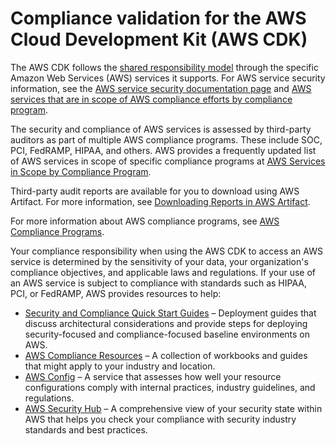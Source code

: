 # Compliance validation for the AWS Cloud Development Kit (AWS CDK)<a name="compliance-validation"></a>

The AWS CDK follows the [shared responsibility model](https://aws.amazon.com/compliance/shared-responsibility-model/) through the specific Amazon Web Services (AWS) services it supports. For AWS service security information, see the [AWS service security documentation page](https://docs.aws.amazon.com/security/?id=docs_gateway#aws-security) and [AWS services that are in scope of AWS compliance efforts by compliance program](https://aws.amazon.com/compliance/services-in-scope/).

The security and compliance of AWS services is assessed by third-party auditors as part of multiple AWS compliance programs. These include SOC, PCI, FedRAMP, HIPAA, and others. AWS provides a frequently updated list of AWS services in scope of specific compliance programs at [AWS Services in Scope by Compliance Program](https://aws.amazon.com/compliance/services-in-scope/).

Third-party audit reports are available for you to download using AWS Artifact. For more information, see [Downloading Reports in AWS Artifact](https://docs.aws.amazon.com/artifact/latest/ug/downloading-documents.html).

For more information about AWS compliance programs, see [AWS Compliance Programs](https://aws.amazon.com/compliance/programs/).

Your compliance responsibility when using the AWS CDK to access an AWS service is determined by the sensitivity of your data, your organization's compliance objectives, and applicable laws and regulations. If your use of an AWS service is subject to compliance with standards such as HIPAA, PCI, or FedRAMP, AWS provides resources to help:
+ [Security and Compliance Quick Start Guides](https://aws.amazon.com/quickstart/?quickstart-all.sort-by=item.additionalFields.updateDate&quickstart-all.sort-order=desc&awsf.quickstart-homepage-filter=categories%23security-identity-compliance) – Deployment guides that discuss architectural considerations and provide steps for deploying security-focused and compliance-focused baseline environments on AWS. 
+ [AWS Compliance Resources](https://aws.amazon.com/compliance/resources/) – A collection of workbooks and guides that might apply to your industry and location. 
+ [AWS Config](https://aws.amazon.com/config/) – A service that assesses how well your resource configurations comply with internal practices, industry guidelines, and regulations. 
+ [AWS Security Hub](https://aws.amazon.com/security-hub/) – A comprehensive view of your security state within AWS that helps you check your compliance with security industry standards and best practices. 